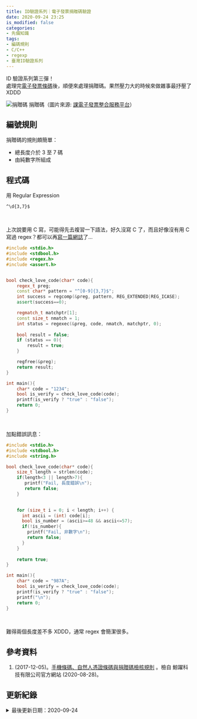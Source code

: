```yaml
---
title: ID驗證系列｜電子發票捐贈碼驗證
date: 2020-09-24 23:25
is_modified: false
categories:
- 先備知識
tags:
- 編碼規則
- C/C++
- regexp
- 臺灣ID驗證系列
--- 
```


ID 驗證系列第三彈！     
處理完[電子發票條碼](/Check-E-Government-Uniform-Invoice)後，順便來處理捐贈碼。果然壓力大的時候來做雜事最抒壓了 XDDD 

<!--more-->

<p class="illustration">
    <img src="https://i.imgur.com/Fl4uKtL.png?1" alt="捐贈碼">
    捐贈碼（圖片來源: <a href="https://www.einvoice.nat.gov.tw/ein_upload/html/ESQ/ESQ601W.htmll">課電子發票整合服務平台</a>）
</p>



## 編號規則
捐贈碼的規則頗簡單：
- 總長度介於 3 至 7 碼
- 由純數字所組成



## 程式碼
用 Regular Expression 
```
^\d{3,7}$
```

<br class="big"> 

上次說要用 C 寫，可能得先去複習一下語法，好久沒寫 C 了，而且好像沒有用 C 寫過 regex？都可以再[寫一篇網誌](/Regular-Expressions-in-C)了...

```cpp
#include <stdio.h>
#include <stdbool.h>
#include <regex.h>  
#include <assert.h>


bool check_love_code(char* code){
    regex_t preg; 
    const char* pattern = "^[0-9]{3,7}$";
    int success = regcomp(&preg, pattern, REG_EXTENDED|REG_ICASE); 
    assert(success==0);

    regmatch_t matchptr[1];
    const size_t nmatch = 1;   
    int status = regexec(&preg, code, nmatch, matchptr, 0); 
    
    bool result = false;
    if (status == 0){
        result = true;
    }

    regfree(&preg);    
    return result;
}

int main(){
    char* code = "1234"; 
    bool is_verify = check_love_code(code);
    printf(is_verify ? "true" : "false");
    return 0;
}
```

<br class="big">

加點錯誤訊息：
```cpp
#include <stdio.h>
#include <stdbool.h>
#include <string.h>

bool check_love_code(char* code){ 
    size_t length = strlen(code);
    if(length<3 || length>7){
       printf("Fail, 長度錯誤\n");
       return false;
    }

 
    for (size_t i = 0; i < length; i++) {
      int ascii = (int) code[i];
      bool is_number = (ascii>=48 && ascii<=57);
      if(!is_number){
        printf("Fail, 非數字\n");
        return false;
      }
    }
  
    return true;
}

int main(){
    char* code = "987A"; 
    bool is_verify = check_love_code(code);
    printf(is_verify ? "true" : "false");
    printf("\n");
    return 0;
}
```

<br class="big">
 
難得兩個長度差不多 XDDD，通常 regex 會簡潔很多。



## 參考資料 
1. (2017-12-05)。[手機條碼、自然人憑證條碼與捐贈碼檢核規則](https://www.cetustek.com.tw/news.php?id=186) 。檢自 鯨躍科技有限公司官方網站 (2020-08-28)。



## 更新紀錄
<details class="update_stamp">
  <summary>最後更新日期：2020-09-24</summary>
  <ul>
    <li>2020-09-24 發布</li>
    <li>2020-09-11 完稿</li>
    <li>2020-08-28 起稿</li>
  </ul>
</details>